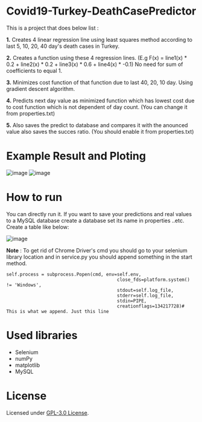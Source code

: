 # Covid19-Turkey-DeathCasePredictor
This is a project that does below list :

**1.** Creates 4 linear regression line using least squares method according to last 5, 10, 20, 40 day's death cases in Turkey.

**2.** Creates a function using these 4 regression lines. (E.g F(x) = line1(x) * 0.2 + line2(x) * 0.2 + line3(x) * 0.6 + line4(x) * -0.1) No need for sum of coefficients to equal 1.

**3.** Minimizes cost function of that function due to last 40, 20, 10 day. Using gradient descent algorithm.

**4.** Predicts next day value as minimized function which has lowest cost due to cost function which is not dependent of day count. (You can change it from properties.txt)

**5.** Also saves the predict to database and compares it with the anounced value also saves the succes ratio. (You should enable it from properties.txt)

# Example Result and Ploting
![image](https://user-images.githubusercontent.com/73116832/130816050-d94a6a21-5d0c-46e4-8657-52840dd41438.png)
![image](https://user-images.githubusercontent.com/73116832/130816968-82e07ade-28cf-4247-b1e3-76cfa4316550.png)

# How to run
You can directly run it. If you want to save your predictions and real values to a MySQL database create a database set its name in properties ..etc. Create a table like below:

![image](https://user-images.githubusercontent.com/73116832/130815796-66de8ecc-2cb3-4be5-97a1-b74a176fc135.png)


**Note** : To get rid of Chrome Driver's cmd you should go to your selenium library location and in service.py you should append something in the start method.
```
self.process = subprocess.Popen(cmd, env=self.env,
                                         close_fds=platform.system() != 'Windows',
                                         stdout=self.log_file,
                                         stderr=self.log_file,
                                         stdin=PIPE,
                                         creationflags=134217728)# This is what we append. Just this line
```

# Used libraries
- Selenium
- numPy
- matplotlib
- MySQL

# License
Licensed under [GPL-3.0 License](LICENSE).

